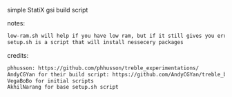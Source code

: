 simple StatiX gsi build script

notes:
```bash
low-ram.sh will help if you have low ram, but if it still gives you errors use swap or zram.
setup.sh is a script that will install nessecery packages 
```
credits:
```bash
phhusson: https://github.com/phhusson/treble_experimentations/
AndyCGYan for their build script: https://github.com/AndyCGYan/treble_build_los
VegaBoBo for initial scripts
AkhilNarang for base setup.sh script
```
